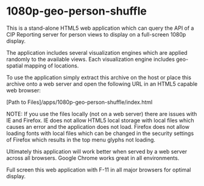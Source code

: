 1080p-geo-person-shuffle
========================

This is a stand-alone HTML5 web application which can query 
the API of a CIP Reporting server for person views to display 
on a full-screen 1080p display.

The application includes several visualization engines which
are applied randomly to the available views.  Each visualization
engine includes geo-spatial mapping of locations.

To use the application simply extract this archive on the host
or place this archive onto a web server and open the following
URL in an HTML5 capable web browser:

[Path to Files]/apps/1080p-geo-person-shuffle/index.html

NOTE: If you use the files locally (not on a web server) there
are issues with IE and Firefox.  IE does not allow HTML5 local
storage with local files which causes an error and the application
does not load.  Firefox does not allow loading fonts with local
files which can be changed in the security settings of Firefox
which results in the top menu glyphs not loading.

Ultimately this application will work better when served by a
web server across all browsers.  Google Chrome works great in all
environments.  

Full screen this web application with F-11 in all major browsers
for optimal display.
